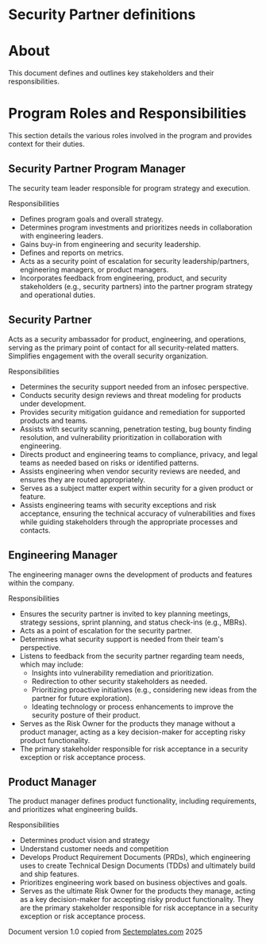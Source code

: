 # Security Partner definitions

# About
This document defines and outlines key stakeholders and their responsibilities. 

# Program Roles and Responsibilities
This section details the various roles involved in the program and provides context for their duties.


## Security Partner Program Manager
The security team leader responsible for program strategy and execution.

Responsibilities
* Defines program goals and overall strategy.
* Determines program investments and prioritizes needs in collaboration with engineering leaders.
* Gains buy-in from engineering and security leadership.
* Defines and reports on metrics.
* Acts as a security point of escalation for security leadership/partners, engineering managers, or product managers.
* Incorporates feedback from engineering, product, and security stakeholders (e.g., security partners) into the partner program strategy and operational duties. 


## Security Partner
Acts as a security ambassador for product, engineering, and operations, serving as the primary point of contact for all security-related matters. Simplifies engagement with the overall security organization.

Responsibilities
* Determines the security support needed from an infosec perspective.
* Conducts security design reviews and threat modeling for products under development.
* Provides security mitigation guidance and remediation for supported products and teams.
* Assists with security scanning, penetration testing, bug bounty finding resolution, and vulnerability prioritization in collaboration with engineering.
* Directs product and engineering teams to compliance, privacy, and legal teams as needed based on risks or identified patterns.
* Assists engineering when vendor security reviews are needed, and ensures they are routed appropriately.
* Serves as a subject matter expert within security for a given product or feature.
* Assists engineering teams with security exceptions and risk acceptance, ensuring the technical accuracy of vulnerabilities and fixes while guiding stakeholders through the appropriate processes and contacts.

## Engineering Manager 
The engineering manager owns the development of products and features within the company. 

Responsibilities
* Ensures the security partner is invited to key planning meetings, strategy sessions, sprint planning, and status check-ins (e.g., MBRs).
* Acts as a point of escalation for the security partner.
* Determines what security support is needed from their team's perspective.
* Listens to feedback from the security partner regarding team needs, which may include:
  * Insights into vulnerability remediation and prioritization.
  * Redirection to other security stakeholders as needed.
  * Prioritizing proactive initiatives (e.g., considering new ideas from the partner for future exploration).
  * Ideating technology or process enhancements to improve the security posture of their product.
* Serves as the Risk Owner for the products they manage without a product manager, acting as a key decision-maker for accepting risky product functionality.
* The primary stakeholder responsible for risk acceptance in a security exception or risk acceptance process.

## Product Manager
The product manager defines product functionality, including requirements, and prioritizes what engineering builds.

Responsibilities
* Determines product vision and strategy
* Understand customer needs and competition
* Develops Product Requirement Documents (PRDs), which engineering uses to create Technical Design Documents (TDDs) and ultimately build and ship features.
* Prioritizes engineering work based on business objectives and goals.
* Serves as the ultimate Risk Owner for the products they manage, acting as a key decision-maker for accepting risky product functionality. They are the primary stakeholder responsible for risk acceptance in a security exception or risk acceptance process.

Document version 1.0 copied from [Sectemplates.com](https://www.sectemplates.com) 2025
